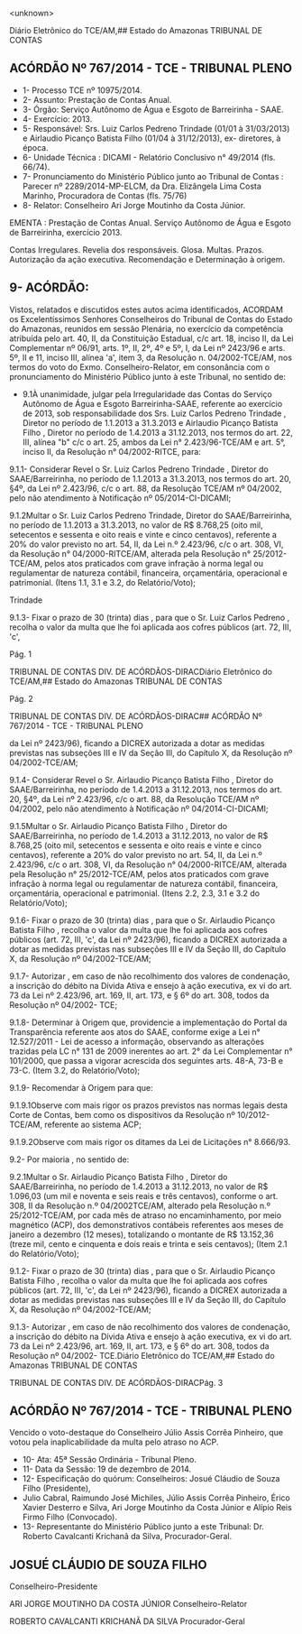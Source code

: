 &lt;unknown&gt;

Diário Eletrônico do TCE/AM,## Estado do Amazonas TRIBUNAL DE CONTAS

## ACÓRDÃO Nº 767/2014 - TCE - TRIBUNAL PLENO

- 1- Processo TCE nº 10975/2014.
- 2- Assunto: Prestação de Contas Anual.
- 3- Órgão: Serviço Autônomo de Água e Esgoto de Barreirinha - SAAE.
- 4- Exercício: 2013.
- 5-  Responsável: Srs.  Luiz  Carlos  Pedreno  Trindade  (01/01  à  31/03/2013)  e Airlaudio Picanço Batista Filho (01/04 à 31/12/2013), ex- diretores, à época.
- 6- Unidade Técnica : DICAMI - Relatório Conclusivo n° 49/2014 (fls. 66/74).
- 7-  Pronunciamento  do  Ministério  Público  junto  ao  Tribunal  de  Contas :  Parecer  nº 2289/2014-MP-ELCM, da Dra. Elizângela Lima Costa Marinho, Procuradora de Contas (fls. 75/76)
- 8- Relator: Conselheiro Ari Jorge Moutinho da Costa Júnior.

EMENTA : Prestação de Contas Anual. Serviço Autônomo  de  Água  e  Esgoto  de  Barreirinha, exercício 2013.

Contas Irregulares. Revelia dos responsáveis. Glosa. Multas.   Prazos. Autorização da ação executiva.  Recomendação  e  Determinação  à origem.

## 9- ACÓRDÃO:

Vistos,  relatados  e  discutidos  estes  autos  acima  identificados, ACORDAM os Excelentíssimos  Senhores Conselheiros  do  Tribunal  de  Contas  do  Estado  do  Amazonas, reunidos  em  sessão  Plenária,  no  exercício  da  competência  atribuída  pelo  art.  40,  II,  da Constituição Estadual, c/c art. 18, inciso II, da Lei Complementar nº 06/91, arts. 1º, II, 2º, 4º e 5º,  I,  da  Lei  nº  2423/96  e  arts.  5º,  II  e  11,  inciso  III,  alínea  'a',  item  3,  da  Resolução  n. 04/2002-TCE/AM, nos termos do voto do Exmo. Conselheiro-Relator, em consonância com o pronunciamento do Ministério Público junto à este Tribunal, no sentido de:

- 9.1À unanimidade,  julgar  pela  Irregularidade das  Contas  do Serviço Autônomo  de  Água  e  Esgoto  Barreirinha-SAAE,  referente  ao  exercício  de  2013,  sob responsabilidade dos Srs. Luiz Carlos Pedreno Trindade , Diretor no período de 1.1.2013 a 31.3.2013 e Airlaudio Picanço Batista Filho , Diretor no período de 1.4.2013 a 31.12.2013, nos termos do art. 22, III, alínea "b" c/c o art. 25, ambos da Lei n° 2.423/96-TCE/AM e art. 5°, inciso II, da Resolução n° 04/2002-RITCE, para:

9.1.1- Considerar Revel o  Sr. Luiz Carlos Pedreno Trindade ,  Diretor  do SAAE/Barreirinha, no período de 1.1.2013 a 31.3.2013, nos termos do art. 20, §4º, da Lei nº 2.423/96,  c/c  o  art.  88,  da  Resolução  TCE/AM  nº  04/2002,  pelo  não  atendimento  à Notificação nº 05/2014-CI-DICAMI;

9.1.2Multar o Sr. Luiz Carlos Pedreno Trindade, Diretor do SAAE/Barreirinha, no período de 1.1.2013 a 31.3.2013, no valor de R$ 8.768,25 (oito mil, setecentos  e  sessenta  e  oito  reais  e  vinte  e  cinco  centavos),  referente  a  20%  do  valor previsto no art. 54, II, da Lei n.º 2.423/96, c/c o art. 308, VI, da Resolução n° 04/2000-RITCE/AM, alterada pela Resolução n° 25/2012-TCE/AM,  pelos  atos  praticados  com  grave infração  à  norma  legal  ou  regulamentar  de  natureza  contábil,  financeira,  orçamentária, operacional e patrimonial. (Itens 1.1, 3.1 e 3.2, do Relatório/Voto);

Trindade

9.1.3- Fixar o prazo de 30 (trinta) dias , para que o Sr. Luiz Carlos Pedreno , recolha o valor da multa que lhe foi aplicada aos cofres públicos (art. 72, III, 'c',

Pág. 1

TRIBUNAL DE CONTAS DIV. DE ACÓRDÃOS-DIRACDiário Eletrônico do TCE/AM,## Estado do Amazonas TRIBUNAL DE CONTAS

Pág. 2

TRIBUNAL DE CONTAS DIV. DE ACÓRDÃOS-DIRAC## ACÓRDÃO Nº 767/2014 - TCE - TRIBUNAL PLENO

da  Lei  nº  2423/96),  ficando  a  DICREX  autorizada  a  dotar  as  medidas  previstas  nas subseções III e IV da Seção III, do Capítulo X, da Resolução nº 04/2002-TCE/AM;

9.1.4- Considerar Revel o Sr. Airlaudio Picanço Batista Filho , Diretor do SAAE/Barreirinha, no período de 1.4.2013 a 31.12.2013, nos termos do art. 20, §4º, da Lei nº  2.423/96,  c/c  o  art.  88,  da  Resolução  TCE/AM  nº  04/2002,  pelo  não  atendimento  à Notificação nº 04/2014-CI-DICAMI;

9.1.5Multar o Sr. Airlaudio Picanço Batista Filho , Diretor do SAAE/Barreirinha, no período de 1.4.2013 a 31.12.2013, no valor de R$ 8.768,25 (oito mil, setecentos  e  sessenta  e  oito  reais  e  vinte  e  cinco  centavos),  referente  a  20%  do  valor previsto no art. 54, II, da Lei n.º 2.423/96, c/c o art. 308, VI, da Resolução n° 04/2000-RITCE/AM, alterada pela Resolução n° 25/2012-TCE/AM, pelos atos praticados com grave infração  à  norma  legal  ou  regulamentar  de  natureza  contábil,  financeira,  orçamentária, operacional e patrimonial. (Itens 2.2, 2.3, 3.1 e 3.2 do Relatório/Voto);

9.1.6- Fixar o prazo de 30 (trinta) dias ,  para  que o  Sr. Airlaudio Picanço Batista Filho , recolha o valor da multa que lhe foi aplicada aos cofres públicos (art. 72, III, 'c',  da  Lei  nº  2423/96),  ficando  a  DICREX  autorizada  a  dotar  as  medidas  previstas  nas subseções III e IV da Seção III, do Capítulo X, da Resolução nº 04/2002-TCE/AM;

9.1.7- Autorizar , em caso de não recolhimento dos valores de condenação, a inscrição do débito  na Dívida  Ativa e ensejo à ação  executiva, ex vi do art. 73 da Lei nº 2.423/96, art. 169, II, art. 173, e § 6º do art. 308, todos da Resolução nº 04/2002- TCE;

9.1.8- Determinar à Origem que,  providencie a implementação do Portal da Transparência referente aos atos do SAAE, conforme exige a Lei n° 12.527/2011  - Lei de acesso a informação, observando as alterações trazidas pela LC n° 131 de 2009 inerentes ao art. 2° da Lei Complementar n° 101/2000, que passa a vigorar acrescida dos seguintes arts. 48-A, 73-B e 73-C. (Item 3.2, do Relatório/Voto);

9.1.9- Recomendar à Origem para que:

9.1.9.1Observe  com  mais  rigor  os  prazos  previstos  nas  normas  legais desta  Corte  de  Contas,  bem  como  os  dispositivos  da  Resolução  nº  10/2012-  TCE/AM, referente ao sistema ACP;

9.1.9.2Observe  com  mais  rigor  os  ditames  da  Lei  de  Licitações  n° 8.666/93.

9.2- Por maioria , no sentido de:

9.2.1Multar o Sr. Airlaudio Picanço Batista Filho , Diretor do SAAE/Barreirinha, no período de 1.4.2013 a 31.12.2013, no valor de R$ 1.096,03 (um mil e noventa  e seis reais e três centavos), conforme  o  art. 308,  II  da Resolução n.º 04/2002TCE/AM,  alterado  pela  Resolução  n.º  25/2012-TCE/AM, por  cada  mês  de  atraso no encaminhamento,  por  meio  magnético  (ACP),  dos  demonstrativos  contábeis  referentes aos meses de janeiro a dezembro (12 meses), totalizando o montante de R$ 13.152,36 (treze  mil,  cento  e  cinquenta  e  dois  reais  e  trinta  e  seis  centavos);  (Item  2.1  do Relatório/Voto);

9.1.2- Fixar o prazo de 30 (trinta) dias ,  para  que o  Sr. Airlaudio Picanço Batista Filho , recolha o valor da multa que lhe foi aplicada aos cofres públicos (art. 72, III, 'c',  da  Lei  nº  2423/96),  ficando  a  DICREX  autorizada  a  dotar  as  medidas  previstas  nas subseções III e IV da Seção III, do Capítulo X, da Resolução nº 04/2002-TCE/AM;

9.1.3- Autorizar , em caso de não recolhimento dos valores de condenação, a inscrição do débito  na Dívida  Ativa e ensejo à ação  executiva, ex vi do art. 73 da Lei nº 2.423/96, art. 169, II, art. 173, e § 6º do art. 308, todos da Resolução nº 04/2002- TCE.Diário Eletrônico do TCE/AM,## Estado do Amazonas TRIBUNAL DE CONTAS

TRIBUNAL DE CONTAS DIV. DE ACÓRDÃOS-DIRACPág. 3

## ACÓRDÃO Nº 767/2014 - TCE - TRIBUNAL PLENO

Vencido  o  voto-destaque  do  Conselheiro  Júlio  Assis  Corrêa  Pinheiro,  que votou pela inaplicabilidade da multa pelo atraso no ACP.

- 10- Ata: 45ª Sessão Ordinária - Tribunal Pleno.
- 11- Data da Sessão: 19 de dezembro de 2014.
- 12- Especificação do quórum: Conselheiros: Josué Cláudio de Souza Filho (Presidente),
- Julio Cabral, Raimundo José Michiles, Júlio Assis Corrêa Pinheiro, Érico Xavier Desterro e Silva, Ari Jorge Moutinho da Costa Júnior e Alípio Reis Firmo Filho (Convocado).
- 13- Representante do Ministério Público junto a este Tribunal: Dr. Roberto Cavalcanti Krichanã da Silva, Procurador-Geral.

## JOSUÉ CLÁUDIO DE SOUZA FILHO

Conselheiro-Presidente

ARI JORGE MOUTINHO DA COSTA JÚNIOR Conselheiro-Relator

ROBERTO CAVALCANTI KRICHANÃ DA SILVA Procurador-Geral